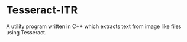 # Tesseract-ITR
A utility program written in C++ which extracts text from image like files using Tesseract.
